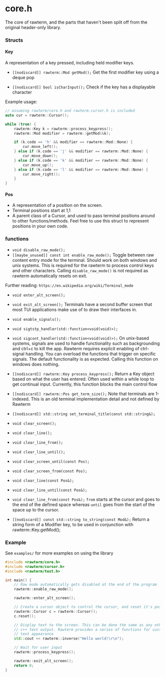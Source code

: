 # core.h
The core of rawterm, and the parts that haven't been split off from the original
header-only library.

### Structs

#### Key
A representation of a key pressed, including held modifier keys. 

* `[[nodiscard]] rawterm::Mod getMod();`
Get the first modifier key using a deque pop

* `[[nodiscard]] bool isCharInput();`
Check if the key has a displayable character

Example usage:

```cpp
// assuming rawterm/core.h and rawterm.cursor.h is included 
auto cur = rawterm::Cursor();

while (true) {
    rawterm::Key k = rawterm::process_keypress();
    rawterm::Mod modifier = rawterm::getMod(&k);

    if (k.code == 'h' && modifier == rawterm::Mod::None) {
        cur.move_left();
    } else if (k.code == 'j' && modifier == rawterm::Mod::None) {
        cur.move_down();
    } else if (k.code == 'k' && modifier == rawterm::Mod::None) {
        cur.move_up();
    } else if (k.code == 'l' && modifier == rawterm::Mod::None) {
        cur.move_right();
    }
}

```

#### Pos
* A representation of a position on the screen. 
* Terminal positions start at 1,1
* A parent class of a Cursor, and used to pass terminal positions around to 
other functions/methods. Feel free to use this struct to represent positions
in your own code.

### functions

* `void disable_raw_mode();`
* `[[maybe_unused]] const int enable_raw_mode();`
Toggle between raw content entry mode for the terminal. Should work on both
windows and unix systems. This is required for the rawterm to process control 
keys and other characters. Calling `disable_raw_mode()` is not required as
rawterm automatically resets on exit.

Further reading: `https://en.wikipedia.org/wiki/Terminal_mode`

* `void enter_alt_screen();`
* `void exit_alt_screen();`
Terminals have a second buffer screen that most TUI applications make use of
to draw their interfaces in. 

* `void enable_signals();`
* `void sigtstp_handler(std::function<void(void)>);`
* `void sigcont_handler(std::function<void(void)>);`
On unix-based systems, signals are used to handle functionality such as 
backgrounding and ctrl+c to kill the app. Rawterm requires explicit 
enabling of ctrl-signal handling. You can overload the functions that trigger
on specific signals. The default functionality is as expected. Calling this
function on windows does nothing.

* `[[nodiscard]] rawterm::Key process_keypress();`
Return a Key object based on what the user has entered. Often used within a 
while loop to get continual input. Currently, this function blocks the main
control flow

* `[[nodiscard]] rawterm::Pos get_term_size();`
Note that terminals are 1-indexed. This is an old terminal implementation
detail and not defined by Rawterm

* `[[nodiscard]] std::string set_terminal_title(const std::string&);`

* `void clear_screen();`
* `void clear_line();`
* `void clear_line_from();`
* `void clear_line_until();`
* `void clear_screen_until(const Pos);`
* `void clear_screen_from(const Pos);`
* `void clear_line(const Pos&);`
* `void clear_line_until(const Pos&);`
* `void clear_line_from(const Pos&);`
`from` starts at the cursor and goes to the end of the defined space 
whereas `until` goes from the start of the space up to the cursor.

* `[[nodiscard]] const std::string to_string(const Mod&);`
Return a string form of a Modifier key, to be used in conjunction
with rawterm::Key.getMod();


### Example
See `examples/` for more examples on using the library

```cpp
#include <rawterm/core.h>
#include <rawterm/cursor.h>
#include <rawterm/text.h>

int main() {
    // Raw mode automatically gets disabled at the end of the program
    rawterm::enable_raw_mode();

    rawterm::enter_alt_screen();

    // Create a cursor object to control the cursor, and reset it's position
    rawterm::Cursor c = rawterm::Cursor();
    c.reset();

    // Display text to the screen. This can be done the same as any other 
    // c++ text output. Rawterm provides a series of functions for customising
    // text appearance
    std::cout << rawterm::inverse("Hello world!\r\n");

    // Wait for user input
    rawterm::process_keypress();

    rawterm::exit_alt_screen();
    return 0;
}
```
